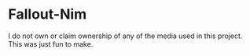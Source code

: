 # Fallout-Nim
I do not own or claim ownership of any of the media used in this project. This was just fun to make.
